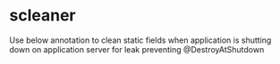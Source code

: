 # scleaner

Use below annotation to clean static fields when application is shutting down on application server for leak preventing
@DestroyAtShutdown 
